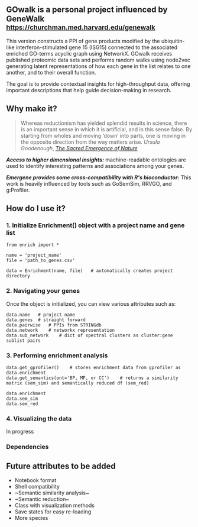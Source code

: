 

## GOwalk is a personal project influenced by GeneWalk <sup>https://churchman.med.harvard.edu/genewalk</sup>

This version constructs a PPI of gene products modified by the ubiquitin-like interferon-stimulated gene 15 (ISG15) connected to the associated enriched GO-terms acyclic graph using NetworkX.
GOwalk receives published proteomic data sets and performs random walks using node2vec generating latent representations of how each gene in the list relates to one another, and to their overall function.

The goal is to provide contextual insights for high-throughput data, offering important descriptions that help guide decision-making in research.

## Why make it?

> Whereas reductionism has yielded splendid results in science, there is an important sense in which it is artificial, and in this sense false. By starting from wholes and moving ‘down’ into parts, one is moving in the opposite direction from the way matters arise.
*Ursula Goodenough*, [*The Sacred Emergence of Nature*](https://openscholarship.wustl.edu/cgi/viewcontent.cgi?article=1066&context=bio_facpubs)

***Access to higher dimensional insights:*** machine-readable ontologies are used to identify interesting patterns and associations among your genes.

***Emergene provides some cross-compatibility with R's bioconductor:*** This work is heavily influenced by tools such as GoSemSim, RRVGO, and g:Profiler.

## How do I use it?
### 1. Initialize Enrichment() object with a project name and gene list
```
from enrich import *

name = 'project_name'
file = 'path_to_genes.csv'

data = Enrichment(name, file)   # automatically creates project directory
```
### 2. Navigating your genes
Once the object is initialized, you can view various attributes such as:
```
data.name   # project name
data.genes  # straight forward
data.pairwise   # PPIs from STRINGdb
data.network    # networkx representation
data.sub_network    # dict of spectral clusters as cluster:gene sublist pairs
```
### 3. Performing enrichment analysis
```
data.get_gprofiler()    # stores enrichment data from gprofiler as data.enrichment
data.get_semantics(ont='BP, MF, or CC')    # returns a similarity matrix (sem_sim) and semantically reduced df (sem_red)

data.enrichment
data.sem_sim
data.sem_red
```
### 4. Visualizing the data
In progress

### Dependencies

## Future attributes to be added
- Notebook format
- Shell compatibility
- ~Semantic similarity analysis~
- ~Semantic reduction~
- Class with visualization methods
- Save states for easy re-loading
- More species
